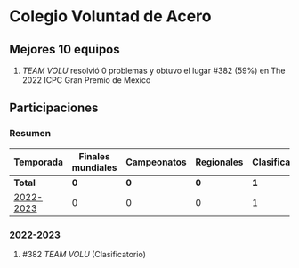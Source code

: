 # Colegio Voluntad de Acero

## Mejores 10 equipos

1. _TEAM VOLU_ resolvió 0 problemas y obtuvo el lugar #382 (59%) en The 2022 ICPC Gran Premio de Mexico

## Participaciones

### Resumen

| Temporada | Finales mundiales | Campeonatos | Regionales | Clasificatorios | Equipos |
| --- | --- | --- | --- | --- | --- |
| **Total** | **0** | **0** | **0** | **1** | **1** |
| [2022-2023](#2022-2023) | 0 | 0 | 0 | 1 | 1 |

### 2022-2023

1. #382 _TEAM VOLU_ (Clasificatorio)



